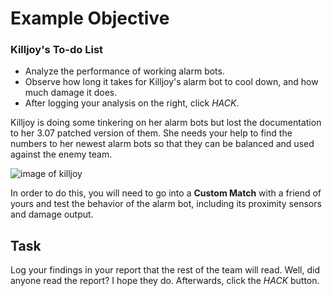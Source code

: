 # Example Objective

<div class="aside">
<h3>Killjoy's To-do List</h3>
<ul>
  <li>Analyze the performance of working alarm bots.</li>
  <li>Observe how long it takes for Killjoy's alarm bot to cool down, and how much damage it does.</li>
  <li>After logging your analysis on the right, click <em>HACK</em>.</li>
</ul>
</div>

Killjoy is doing some tinkering on her alarm bots but lost the documentation to her 3.07 patched version of them. She needs your help to find the numbers to her newest alarm bots so that they can be balanced and used against the enemy team.

![image of killjoy](https://firstsportz.com/wp-content/uploads/2021/05/IMG-20210513-WA0333-696x392.jpg)

In order to do this, you will need to go into a **Custom Match** with a friend of yours and test the behavior of the alarm bot, including its proximity sensors and damage output. 

## Task

Log your findings in your report that the rest of the team will read. Well, did anyone read the report? I hope they do. Afterwards, click the _HACK_ button.
